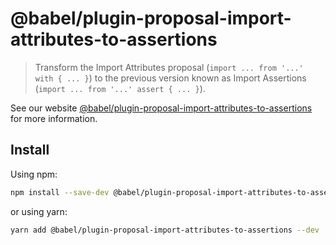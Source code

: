 # @babel/plugin-proposal-import-attributes-to-assertions

> Transform the Import Attributes proposal (`import ... from '...' with { ... }`) to the previous version known as Import Assertions (`import ... from '...' assert { ... }`).

See our website [@babel/plugin-proposal-import-attributes-to-assertions](https://babeljs.io/docs/en/babel-plugin-proposal-import-attributes-to-assertions) for more information.

## Install

Using npm:

```sh
npm install --save-dev @babel/plugin-proposal-import-attributes-to-assertions
```

or using yarn:

```sh
yarn add @babel/plugin-proposal-import-attributes-to-assertions --dev
```
